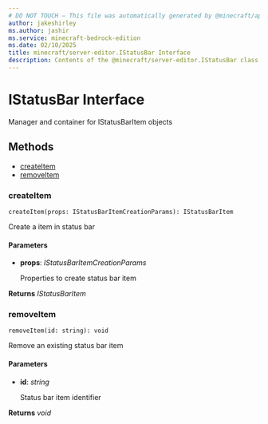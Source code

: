 ```yaml
---
# DO NOT TOUCH — This file was automatically generated by @minecraft/api-docs-generator, to report problems file an issue at https://github.com/Mojang/minecraft-scripting-libraries
author: jakeshirley
ms.author: jashir
ms.service: minecraft-bedrock-edition
ms.date: 02/10/2025
title: minecraft/server-editor.IStatusBar Interface
description: Contents of the @minecraft/server-editor.IStatusBar class.
---
```

# IStatusBar Interface

Manager and container for IStatusBarItem objects

## Methods
- [createItem](#createitem)
- [removeItem](#removeitem)

### **createItem**
`
createItem(props: IStatusBarItemCreationParams): IStatusBarItem
`

Create a item in status bar

#### **Parameters**
- **props**: *IStatusBarItemCreationParams*
  
  Properties to create status bar item

**Returns** *IStatusBarItem*

### **removeItem**
`
removeItem(id: string): void
`

Remove an existing status bar item

#### **Parameters**
- **id**: *string*
  
  Status bar item identifier

**Returns** *void*
